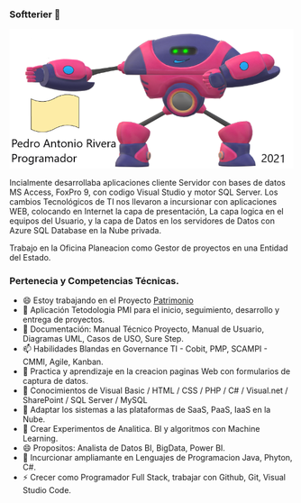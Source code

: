 ### Softterier 👋

<img src="Banner_Git.png" alt="Girl in a jacket">

Incialmente desarrollaba aplicaciones cliente Servidor con bases de datos MS Access, FoxPro 9, con codigo Visual Studio y motor SQL Server.
Los cambios Tecnológicos de TI nos llevaron a incursionar con aplicaciones WEB, colocando en Internet la capa de presentación,
La capa logica en el equipos del Usuario, y la capa de Datos en los servidores de Datos con Azure SQL Database en la Nube privada. 

Trabajo en la Oficina Planeacion como Gestor de proyectos en una Entidad del Estado.

### Pertenecia y Competencias Técnicas.

- 😄 Estoy trabajando en el Proyecto <a href="https://softterier.github.io/Protopito-PGN/">Patrimonio</a>  
- 🔭 Aplicación Tetodologia PMI para el inicio, seguimiento, desarrollo y entrega de proyectos.
- 📝 Documentación: Manual Técnico Proyecto, Manual de Usuario, Diagramas UML, Casos de USO, Sure Step. 
- 📫 Habilidades Blandas en Governance TI - Cobit, PMP, SCAMPI - CMMI, Agile, Kanban.
- 🌱 Practica y aprendizaje en la creacion paginas Web con formularios de captura de datos.
- 💼 Conocimientos de Visual Basic / HTML / CSS / PHP / C# / Visual.net / SharePoint / SQL Server / MySQL
- 🤔 Adaptar los sistemas a las plataformas de SaaS, PaaS, IaaS en la Nube.
- 💬 Crear Experimentos de Analitica. BI y algoritmos con Machine Learning.
- 😄 Propositos: Analista de Datos BI, BigData, Power BI.
- 👯 Incurcionar ampliamante en Lenguajes de Programacion Java, Phyton, C#.
- ⚡ Crecer como Programador Full Stack, trabajar con Github, Git, Visual Studio Code.

